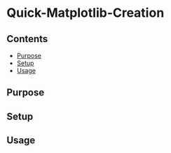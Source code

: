 # Quick-Matplotlib-Creation

## Contents
- [Purpose](#purpose)
- [Setup](#setup)
- [Usage](#usage)

## Purpose

## Setup

## Usage
